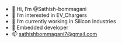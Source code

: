 - 👋 Hi, I’m @Sathish-bommagani
- 👀 I’m interested in EV_Chargers
- 🌱 I’m currently working in Silicon Industries
- 🌱 Embedded developer
- 📫 sathishbommagani7@gmail.com


